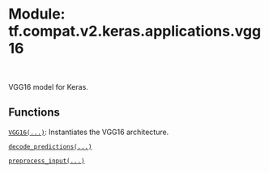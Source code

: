 <div itemscope itemtype="http://developers.google.com/ReferenceObject">
<meta itemprop="name" content="tf.compat.v2.keras.applications.vgg16" />
<meta itemprop="path" content="Stable" />
</div>

# Module: tf.compat.v2.keras.applications.vgg16


<table class="tfo-notebook-buttons tfo-api" align="left">
</table>



VGG16 model for Keras.



## Functions

[`VGG16(...)`](../../../../../tf/keras/applications/VGG16.md): Instantiates the VGG16 architecture.

[`decode_predictions(...)`](../../../../../tf/keras/applications/vgg16/decode_predictions.md)

[`preprocess_input(...)`](../../../../../tf/keras/applications/vgg16/preprocess_input.md)



